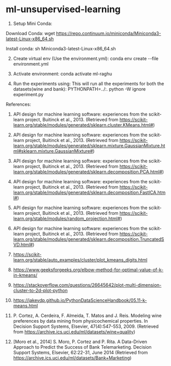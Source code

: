 # ml-unsupervised-learning

1. Setup Mini Conda:

Download Conda:
wget https://repo.continuum.io/miniconda/Miniconda3-latest-Linux-x86_64.sh

Install conda:
sh Miniconda3-latest-Linux-x86_64.sh

2. Create  virtual env (Use the environment.yml):
conda env create --file environment.yml

3. Activate environment:
conda activate ml-raghu


4. Run the experiments using: This will run all the experiments for both the datasets(wine and bank):
PYTHONPATH=../:. python -W ignore  experiment.py



References:
1. API design for machine learning software: experiences from the scikit-learn project, Buitinck et al., 2013. (Retrieved from https://scikit-learn.org/stable/modules/generated/sklearn.cluster.KMeans.html#)

2. API design for machine learning software: experiences from the scikit-learn project, Buitinck et al., 2013. (Retrieved from https://scikit-learn.org/stable/modules/generated/sklearn.mixture.GaussianMixture.html#sklearn.mixture.GaussianMixture#)

3. API design for machine learning software: experiences from the scikit-learn project, Buitinck et al., 2013. (Retrieved from https://scikit-learn.org/stable/modules/generated/sklearn.decomposition.PCA.html#)

4. API design for machine learning software: experiences from the scikit-learn project, Buitinck et al., 2013. (Retrieved from https://scikit-learn.org/stable/modules/generated/sklearn.decomposition.FastICA.html#)

5. API design for machine learning software: experiences from the scikit-learn project, Buitinck et al., 2013. (Retrieved from https://scikit-learn.org/stable/modules/random_projection.html#)

6. API design for machine learning software: experiences from the scikit-learn project, Buitinck et al., 2013. (Retrieved from https://scikit-learn.org/stable/modules/generated/sklearn.decomposition.TruncatedSVD.html#)

7. https://scikit-learn.org/stable/auto_examples/cluster/plot_kmeans_digits.html

8. https://www.geeksforgeeks.org/elbow-method-for-optimal-value-of-k-in-kmeans/

9. https://stackoverflow.com/questions/26645642/plot-multi-dimension-cluster-to-2d-plot-python

10. https://jakevdp.github.io/PythonDataScienceHandbook/05.11-k-means.html

11.	P. Cortez, A. Cerdeira, F. Almeida, T. Matos and J. Reis.
Modeling wine preferences by data mining from physicochemical properties. In Decision Support Systems, Elsevier, 47(4):547-553, 2009. (Retrieved from https://archive.ics.uci.edu/ml/datasets/wine+quality)
12.	[Moro et al., 2014] S. Moro, P. Cortez and P. Rita. A Data-Driven Approach to Predict the Success of Bank Telemarketing. Decision Support Systems, Elsevier, 62:22-31, June 2014 (Retrieved from https://archive.ics.uci.edu/ml/datasets/Bank+Marketing)
